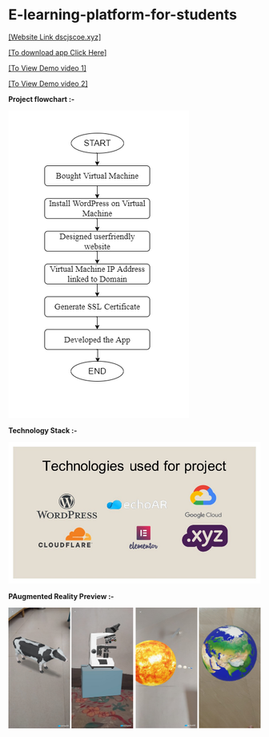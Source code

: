 # E-learning-platform-for-students

[[Website Link dscjscoe.xyz]](https://dscjscoe.xyz)       

[[To download app Click Here]](https://drive.google.com/file/d/1M3l5dGAA-wxRcWd4fIKTatV3ddgDRPzh/view?usp=sharing)       

[[To View Demo video 1]](https://youtu.be/5BQcimuhSCw)       

[[To View Demo video 2]](https://youtu.be/gCuvf4y1YFo)       


**Project flowchart :-**


![image](https://github.com/sanket9006/E-learning-platform-for-students/blob/master/Development%20Flowchart.png)



**Technology Stack :-**



![image](https://github.com/sanket9006/E-learning-platform-for-students/blob/master/Tech%20Stack.jpg)


**PAugmented Reality Preview :-**



![image](https://github.com/sanket9006/E-learning-platform-for-students/blob/master/AR.png)
